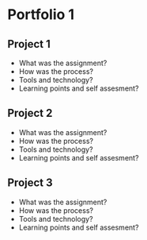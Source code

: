# Portfolio 1

## Project 1
- What was the assignment?
- How was the process?
- Tools and technology?
- Learning points and self assesment?

## Project 2
- What was the assignment?
- How was the process?
- Tools and technology?
- Learning points and self assesment?

## Project 3
- What was the assignment?
- How was the process?
- Tools and technology?
- Learning points and self assesment?
  
